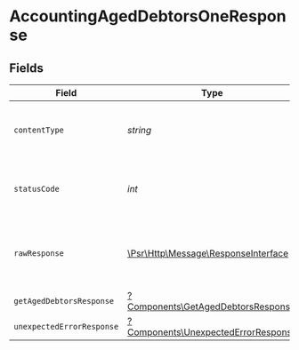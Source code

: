 # AccountingAgedDebtorsOneResponse


## Fields

| Field                                                                                                        | Type                                                                                                         | Required                                                                                                     | Description                                                                                                  |
| ------------------------------------------------------------------------------------------------------------ | ------------------------------------------------------------------------------------------------------------ | ------------------------------------------------------------------------------------------------------------ | ------------------------------------------------------------------------------------------------------------ |
| `contentType`                                                                                                | *string*                                                                                                     | :heavy_check_mark:                                                                                           | HTTP response content type for this operation                                                                |
| `statusCode`                                                                                                 | *int*                                                                                                        | :heavy_check_mark:                                                                                           | HTTP response status code for this operation                                                                 |
| `rawResponse`                                                                                                | [\Psr\Http\Message\ResponseInterface](https://www.php-fig.org/psr/psr-7/#33-psrhttpmessageresponseinterface) | :heavy_check_mark:                                                                                           | Raw HTTP response; suitable for custom response parsing                                                      |
| `getAgedDebtorsResponse`                                                                                     | [?Components\GetAgedDebtorsResponse](../../Models/Components/GetAgedDebtorsResponse.md)                      | :heavy_minus_sign:                                                                                           | Aged Debtors                                                                                                 |
| `unexpectedErrorResponse`                                                                                    | [?Components\UnexpectedErrorResponse](../../Models/Components/UnexpectedErrorResponse.md)                    | :heavy_minus_sign:                                                                                           | Unexpected error                                                                                             |